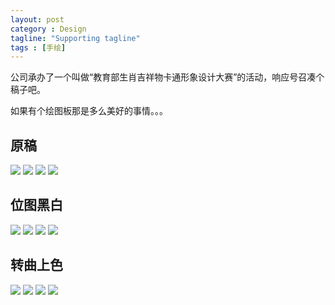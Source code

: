 ```yaml
---
layout: post
category : Design
tagline: "Supporting tagline"
tags : [手绘]
---
```


公司承办了一个叫做“教育部生肖吉祥物卡通形象设计大赛”的活动，响应号召凑个稿子吧。

如果有个绘图板那是多么美好的事情。。。

## 原稿

<img src="/images/animal1.jpg" style="max-width:100%" />

<img src="/images/animal2.jpg" style="max-width:100%" />

<img src="/images/animal3.jpg" style="max-width:100%" />

<img src="/images/animal4.jpg" style="max-width:100%" />

## 位图黑白

<img src="/images/animal5.png" style="max-width:100%" />

<img src="/images/animal6.png" style="max-width:100%" />

<img src="/images/animal7.png" style="max-width:100%" />

<img src="/images/animal8.png" style="max-width:100%" />

## 转曲上色

<img src="/images/animal9.png" style="max-width:100%" />

<img src="/images/animal10.png" style="max-width:100%" />

<img src="/images/animal11.png" style="max-width:100%" />

<img src="/images/animal12.png" style="max-width:100%" />
